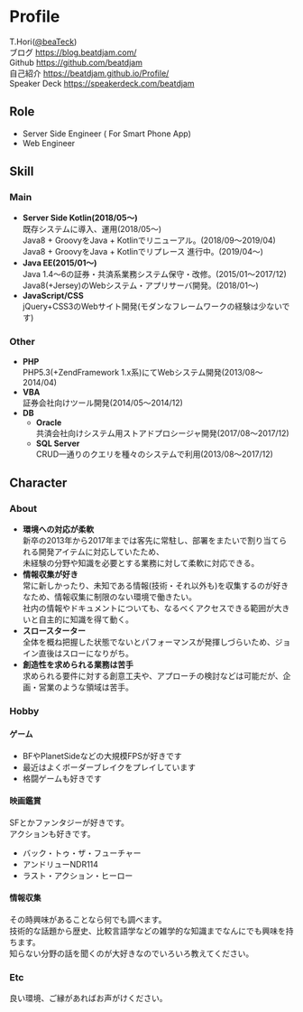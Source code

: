 # Profile
T.Hori([@beaTeck](https://twitter.com/beaTeck))  
ブログ https://blog.beatdjam.com/  
Github https://github.com/beatdjam  
自己紹介 https://beatdjam.github.io/Profile/  
Speaker Deck https://speakerdeck.com/beatdjam  


## Role
* Server Side Engineer ( For Smart Phone App)
* Web Engineer

## Skill
### Main
* **Server Side Kotlin(2018/05〜)**  
既存システムに導入、運用(2018/05〜)    
Java8 + GroovyをJava + Kotlinでリニューアル。(2018/09〜2019/04)  
Java8 + GroovyをJava + Kotlinでリプレース 進行中。(2019/04〜)  
* **Java EE(2015/01〜)**  
Java 1.4〜6の証券・共済系業務システム保守・改修。(2015/01〜2017/12)  
Java8(+Jersey)のWebシステム・アプリサーバ開発。(2018/01〜)  
* **JavaScript/CSS**  
jQuery+CSS3のWebサイト開発(モダンなフレームワークの経験は少ないです)  

### Other
* **PHP**  
PHP5.3(+ZendFramework 1.x系)にてWebシステム開発(2013/08〜2014/04)
* **VBA**  
証券会社向けツール開発(2014/05〜2014/12)
* **DB**  
  * **Oracle**  
    共済会社向けシステム用ストアドプロシージャ開発(2017/08〜2017/12)
  * **SQL Server**  
    CRUD一通りのクエリを種々のシステムで利用(2013/08〜2017/12)

## Character
### About
* **環境への対応が柔軟**  
新卒の2013年から2017年までは客先に常駐し、部署をまたいで割り当てられる開発アイテムに対応していたため、  
未経験の分野や知識を必要とする業務に対して柔軟に対応できる。
* **情報収集が好き**  
常に新しかったり、未知である情報(技術・それ以外も)を収集するのが好きなため、情報収集に制限のない環境で働きたい。  
社内の情報やドキュメントについても、なるべくアクセスできる範囲が大きいと自主的に知識を得て動く。
* **スロースターター**  
全体を概ね把握した状態でないとパフォーマンスが発揮しづらいため、ジョイン直後はスローになりがち。
* **創造性を求められる業務は苦手**  
求められる要件に対する創意工夫や、アプローチの検討などは可能だが、企画・営業のような領域は苦手。

### Hobby
#### ゲーム
* BFやPlanetSideなどの大規模FPSが好きです
* 最近はよくボーダーブレイクをプレイしています
* 格闘ゲームも好きです

#### 映画鑑賞
SFとかファンタジーが好きです。  
アクションも好きです。  
* バック・トゥ・ザ・フューチャー
* アンドリューNDR114
* ラスト・アクション・ヒーロー

#### 情報収集
その時興味があることなら何でも調べます。  
技術的な話題から歴史、比較言語学などの雑学的な知識までなんにでも興味を持ちます。  
知らない分野の話を聞くのが大好きなのでいろいろ教えてください。  

### Etc
良い環境、ご縁があればお声がけください。

